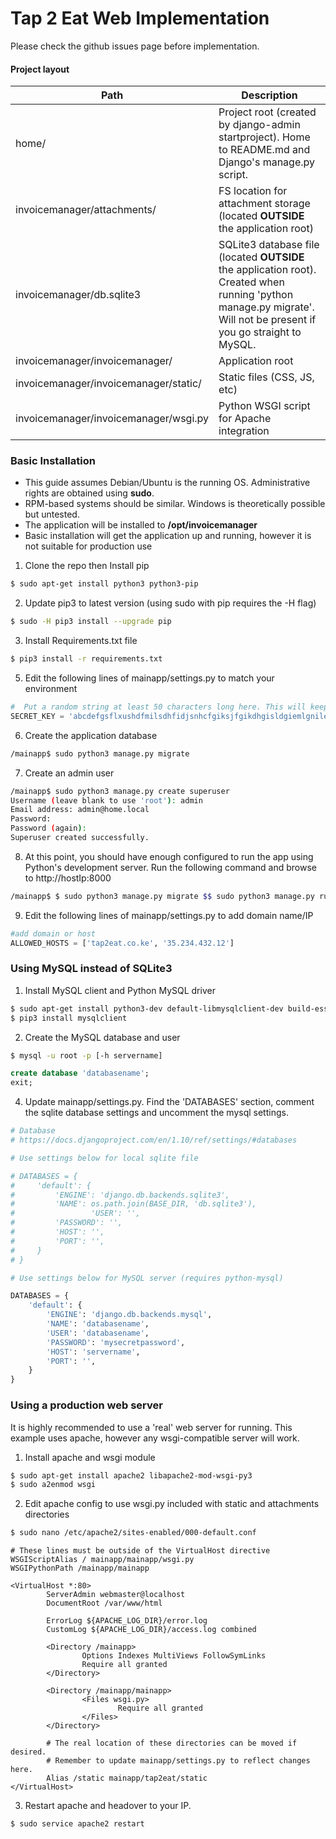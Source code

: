 # Tap 2 Eat Web Implementation

Please check the github issues page before implementation.

#### Project layout

Path | Description
-----|------------
home/ | Project root (created by django-admin startproject). Home to README.md and Django's manage.py script.
invoicemanager/attachments/ | FS location for attachment storage (located **OUTSIDE** the application root)
invoicemanager/db.sqlite3 | SQLite3 database file (located **OUTSIDE** the application root). Created when running 'python manage.py migrate'. Will not be present if you go straight to MySQL.
invoicemanager/invoicemanager/ | Application root
invoicemanager/invoicemanager/static/ | Static files (CSS, JS, etc)
invoicemanager/invoicemanager/wsgi.py | Python WSGI script for Apache integration


### Basic Installation
* This guide assumes Debian/Ubuntu is the running OS. Administrative rights are obtained using **sudo**.
* RPM-based systems should be similar. Windows is theoretically possible but untested.
* The application will be installed to **/opt/invoicemanager**
* Basic installation will get the application up and running, however it is not suitable for production use

1. Clone the repo then Install pip
```bash
$ sudo apt-get install python3 python3-pip
```

2. Update pip3 to latest version (using sudo with pip requires the -H flag)
```bash
$ sudo -H pip3 install --upgrade pip
```

3. Install Requirements.txt file
```bash
$ pip3 install -r requirements.txt
```

5. Edit the following lines of mainapp/settings.py to match your environment
```python
#  Put a random string at least 50 characters long here. This will keep hashed passwords safe.
SECRET_KEY = 'abcdefgsflxushdfmilsdhfidjsnhcfgiksjfgikdhgisldgiemlgnilehw59y349yjwe9'
```

6. Create the application database
```bash
/mainapp$ sudo python3 manage.py migrate
```

7. Create an admin user
```bash
/mainapp$ sudo python3 manage.py create superuser
Username (leave blank to use 'root'): admin
Email address: admin@home.local
Password:
Password (again):
Superuser created successfully.
```

8. At this point, you should have enough configured to run the app using Python's development server. Run the following command and browse to http://hostIp:8000
```bash
/mainapp$ $ sudo python3 manage.py migrate $$ sudo python3 manage.py runserver 0.0.0.0:8000
```
9. Edit the following lines of mainapp/settings.py to add domain name/IP
```python
#add domain or host
ALLOWED_HOSTS = ['tap2eat.co.ke', '35.234.432.12']
```

### Using MySQL instead of SQLite3
1. Install MySQL client and Python MySQL driver
```bash
$ sudo apt-get install python3-dev default-libmysqlclient-dev build-essential
$ pip3 install mysqlclient
```

2. Create the MySQL database and user
```bash
$ mysql -u root -p [-h servername]
```
```sql
create database 'databasename';
exit;
```

4. Update mainapp/settings.py. Find the 'DATABASES' section, comment the sqlite database settings and uncomment the mysql settings.
```python
# Database
# https://docs.djangoproject.com/en/1.10/ref/settings/#databases

# Use settings below for local sqlite file

# DATABASES = {
#     'default': {
#         'ENGINE': 'django.db.backends.sqlite3',
#         'NAME': os.path.join(BASE_DIR, 'db.sqlite3'),
#                 'USER': '',
#         'PASSWORD': '',
#         'HOST': '',
#         'PORT': '',
#     }
# }

# Use settings below for MySQL server (requires python-mysql)

DATABASES = {
    'default': {
        'ENGINE': 'django.db.backends.mysql',
        'NAME': 'databasename',
        'USER': 'databasename',
        'PASSWORD': 'mysecretpassword',
        'HOST': 'servername',
        'PORT': '',
    }
}
```

### Using a production web server
It is highly recommended to use a 'real' web server for running. This example uses apache, however any wsgi-compatible server will work.

1. Install apache and wsgi module
```bash
$ sudo apt-get install apache2 libapache2-mod-wsgi-py3
$ sudo a2enmod wsgi
```

2. Edit apache config to use wsgi.py included with static and attachments directories
```bash
$ sudo nano /etc/apache2/sites-enabled/000-default.conf
```

```apacheconf
# These lines must be outside of the VirtualHost directive
WSGIScriptAlias / mainapp/mainapp/wsgi.py
WSGIPythonPath /mainapp/mainapp

<VirtualHost *:80>
        ServerAdmin webmaster@localhost
        DocumentRoot /var/www/html

        ErrorLog ${APACHE_LOG_DIR}/error.log
        CustomLog ${APACHE_LOG_DIR}/access.log combined

        <Directory /mainapp>
                Options Indexes MultiViews FollowSymLinks
                Require all granted
        </Directory>

        <Directory /mainapp/mainapp>
                <Files wsgi.py>
                        Require all granted
                </Files>
        </Directory>

		# The real location of these directories can be moved if desired.
        # Remember to update mainapp/settings.py to reflect changes here.
        Alias /static mainapp/tap2eat/static
</VirtualHost>
```

3. Restart apache and headover to your IP.
```bash
$ sudo service apache2 restart
```
